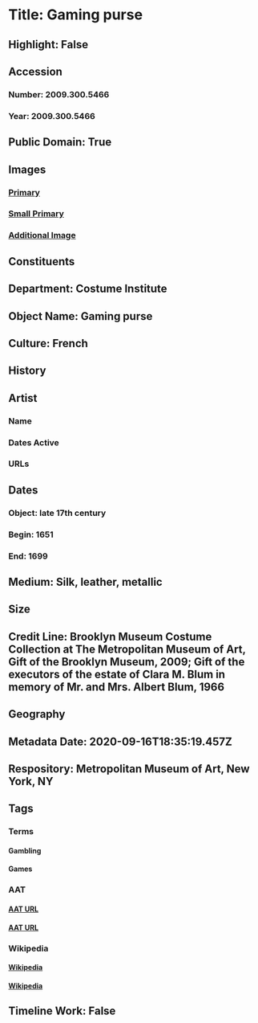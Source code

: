 # Title: Gaming purse
## Highlight: False
## Accession
### Number: 2009.300.5466
### Year: 2009.300.5466
## Public Domain: True
## Images
### [Primary](https://images.metmuseum.org/CRDImages/ci/original/66.9.279_front_CP2.jpg)
### [Small Primary](https://images.metmuseum.org/CRDImages/ci/web-large/66.9.279_front_CP2.jpg)
### [Additional Image](https://images.metmuseum.org/CRDImages/ci/original/66.9.279_bottom_CP2.jpg)
## Constituents
## Department: Costume Institute
## Object Name: Gaming purse
## Culture: French
## History
## Artist
### Name
### Dates Active
### URLs
## Dates
### Object: late 17th century
### Begin: 1651
### End: 1699
## Medium: Silk, leather, metallic
## Size
## Credit Line: Brooklyn Museum Costume Collection at The Metropolitan Museum of Art, Gift of the Brooklyn Museum, 2009; Gift of the executors of the estate of Clara M. Blum in memory of Mr. and Mrs. Albert Blum, 1966
## Geography
## Metadata Date: 2020-09-16T18:35:19.457Z
## Respository: Metropolitan Museum of Art, New York, NY
## Tags
### Terms
#### Gambling
#### Games
### AAT
#### [AAT URL](http://vocab.getty.edu/page/aat/300252706)
#### [AAT URL](http://vocab.getty.edu/page/aat/300069657)
### Wikipedia
#### [Wikipedia]()
#### [Wikipedia]()
## Timeline Work: False